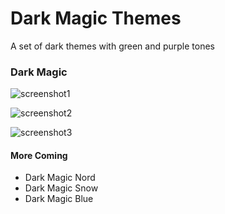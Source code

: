 # Dark Magic Themes

A set of dark themes with green and purple tones
### Dark Magic
![screenshot1](https://vscode-themes.nyc3.cdn.digitaloceanspaces.com/profiles/WRZ6BYBQ90No7MtuFxETBjf1DLZ2/NVMqsLUf-default.jpeg)

![screenshot2](https://vscode-themes.nyc3.cdn.digitaloceanspaces.com/profiles/WRZ6BYBQ90No7MtuFxETBjf1DLZ2/NVMqsLUf-panelTerminal.jpeg)

![screenshot3](https://vscode-themes.nyc3.cdn.digitaloceanspaces.com/profiles/WRZ6BYBQ90No7MtuFxETBjf1DLZ2/NVMqsLUf-commandPalette.jpeg)

#### More Coming
- Dark Magic Nord
- Dark Magic Snow
- Dark Magic Blue
